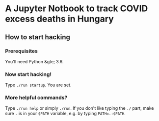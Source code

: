 # A Jupyter Notbook to track COVID excess deaths in Hungary

## How to start hacking

### Prerequisites

You'll need Python &gte; 3.6.

### Now start hacking!

Type `./run startup`. You are set.

### More helpful commands?

Type `./run help` or simply `./run`. If you don't like typing the `./` part, make sure `.` is in your `$PATH` variable, e.g. by typing `PATH=.:$PATH`.


